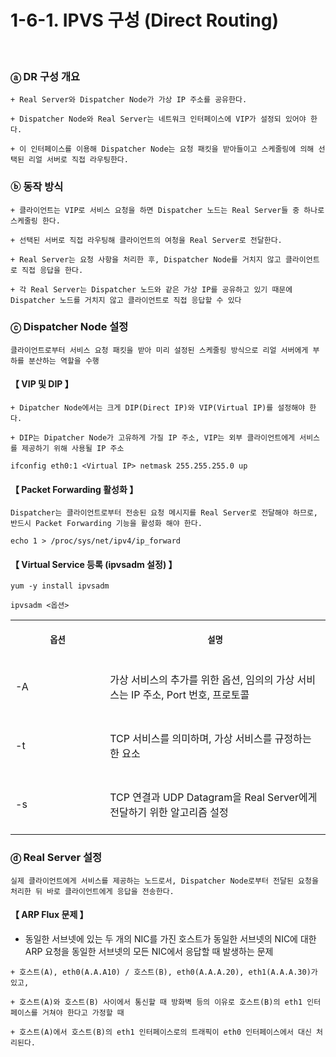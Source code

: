 # 1-6-1. IPVS 구성 (Direct Routing)
<br>

### ⓐ DR 구성 개요

```
+ Real Server와 Dispatcher Node가 가상 IP 주소를 공유한다.

+ Dispatcher Node와 Real Server는 네트워크 인터페이스에 VIP가 설정되 있어야 한다.

+ 이 인터페이스를 이용해 Dispatcher Node는 요청 패킷을 받아들이고 스케줄링에 의해 선택된 리얼 서버로 직접 라우팅한다.
```

### ⓑ 동작 방식

```
+ 클라이언트는 VIP로 서비스 요청을 하면 Dispatcher 노드는 Real Server들 중 하나로 스케줄링 한다.

+ 선택된 서버로 직접 라우팅해 클라이언트의 여청을 Real Server로 전달한다.

+ Real Server는 요청 사항을 처리한 후, Dispatcher Node를 거치지 않고 클라이언트로 직접 응답을 한다.

+ 각 Real Server는 Dispatcher 노드와 같은 가상 IP를 공유하고 있기 때문에 Dispatcher 노드를 거치지 않고 클라이언트로 직접 응답할 수 있다
```

### ⓒ Dispatcher Node 설정

```
클라이언트로부터 서비스 요청 패킷을 받아 미리 설정된 스케줄링 방식으로 리얼 서버에게 부하를 분산하는 역할을 수행
```

#### 【 VIP 및 DIP 】
```
+ Dipatcher Node에서는 크게 DIP(Direct IP)와 VIP(Virtual IP)를 설정해야 한다.

+ DIP는 Dipatcher Node가 고유하게 가질 IP 주소, VIP는 외부 클라이언트에게 서비스를 제공하기 위해 사용될 IP 주소
```
```
ifconfig eth0:1 <Virtual IP> netmask 255.255.255.0 up
```

#### 【 Packet Forwarding 활성화 】
```
Dispatcher는 클라이언트로부터 전송된 요청 메시지를 Real Server로 전달해야 하므로, 반드시 Packet Forwarding 기능을 활성화 해야 한다.
```
```
echo 1 > /proc/sys/net/ipv4/ip_forward
```

#### 【 Virtual Service 등록 (ipvsadm 설정) 】
```
yum -y install ipvsadm
```
```
ipvsadm <옵션>
```
<table>
<tr>
<th align="center">
<img width="441" height="1">
<p> 
<small>
옵션
</small>
</p>
</th>
<th align="center">
<img width="441" height="1">
<p> 
<small>
설명
</small>
</p>
</th>
</tr>
<tr>
<td>
<!-- REMOVE THE BACKSLASHES -->
-A
</td>
<td>
<!-- REMOVE THE BACKSLASHES -->
<br>
가상 서비스의 추가를 위한 옵션, 임의의 가상 서비스는 IP 주소, Port 번호, 프로토콜
<br>
<br>
</td>
</tr>
<tr>
<td>
<!-- REMOVE THE BACKSLASHES -->
-t 
</td>
<td width="70%">
<!-- REMOVE THE BACKSLASHES -->
<br>
TCP 서비스를 의미하며, 가상 서비스를 규정하는 한 요소
<br>
<br>
</td>
</tr>
<tr>
<td>
<!-- REMOVE THE BACKSLASHES -->
-s
</td>
<td>
<!-- REMOVE THE BACKSLASHES -->
<br>
TCP 연결과 UDP Datagram을 Real Server에게 전달하기 위한 알고리즘 설정
<br>
<br>
</td>
</tr>
</table>

### ⓓ Real Server 설정

```
실제 클라이언트에게 서비스를 제공하는 노드로서, Dispatcher Node로부터 전달된 요청을 처리한 뒤 바로 클라이언트에게 응답을 전송한다.
```

#### 【 ARP Flux 문제 】
+ 동일한 서브넷에 있는 두 개의 NIC를 가진 호스트가 동일한 서브넷의 NIC에 대한 ARP 요청을 동일한 서브넷의 모든 NIC에서 응답할 때 발생하는 문제
```
+ 호스트(A), eth0(A.A.A10) / 호스트(B), eth0(A.A.A.20), eth1(A.A.A.30)가 있고, 

+ 호스트(A)와 호스트(B) 사이에서 통신할 때 방화벽 등의 이유로 호스트(B)의 eth1 인터페이스를 거쳐야 한다고 가정할 때

+ 호스트(A)에서 호스트(B)의 eth1 인터페이스로의 트래픽이 eth0 인터페이스에서 대신 처리된다.
```